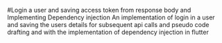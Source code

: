 #Login a user and saving access token from response body and Implementing Dependency injection
An implementation of login in a user and saving the users details for 
subsequent api calls and pseudo code drafting and with the 
implementation of dependency injection in flutter

